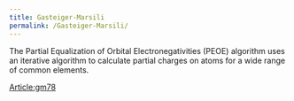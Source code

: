 ```yaml
---
title: Gasteiger-Marsili
permalink: /Gasteiger-Marsili/
---
```


The Partial Equalization of Orbital Electronegativities (PEOE) algorithm uses an iterative algorithm to calculate partial charges on atoms for a wide range of common elements.

[Article:gm78](/Article:gm78 "wikilink")
